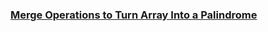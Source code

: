### [Merge Operations to Turn Array Into a Palindrome](https://leetcode.com/problems/merge-operations-to-turn-array-into-a-palindrome)

